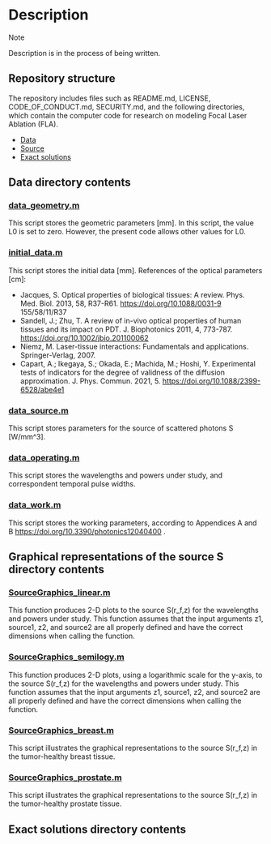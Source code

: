 # Description
> [!NOTE] 
> Description is in the process of being written.

## Repository structure
The repository includes files such as README.md, LICENSE, CODE_OF_CONDUCT.md, SECURITY.md,
and the following directories, which contain the computer code for research on modeling Focal Laser Ablation (FLA). 
* [Data](#data-directory-contents)
* [Source](#graphical-representations-of-the-source-s-directory-contents)
* [Exact solutions](#exact-solutions-directory-contents)

## Data directory contents

### [data_geometry.m](Data/data_geometry.m)
This script stores the geometric parameters [mm].
In this script, the value L0 is set to zero. However, the present code allows other values for L0.

### [initial_data.m](Data/initial_data.m)
This script stores the initial data [mm]. References of the optical parameters [cm]:

- Jacques, S. Optical properties of biological tissues: A review. Phys. Med. Biol. 2013, 58, R37-R61. https://doi.org/10.1088/0031-9 155/58/11/R37
- Sandell, J.; Zhu, T. A review of in-vivo optical properties of human tissues and its impact on PDT. J. Biophotonics 2011, 4, 773-787. https://doi.org/10.1002/jbio.201100062
- Niemz, M. Laser-tissue interactions: Fundamentals and applications. Springer-Verlag, 2007.
- Capart, A.; Ikegaya, S.; Okada, E.; Machida, M.; Hoshi, Y. Experimental tests of indicators for the degree of validness of the diffusion approximation. J. Phys. Commun. 2021, 5. https://doi.org/10.1088/2399-6528/abe4e1

### [data_source.m](Data/data_source.m)
This script stores parameters for the source of scattered photons S [W/mm^3].

### [data_operating.m](Data/data_operating.m)
This script stores the wavelengths and powers under study, and correspondent temporal pulse widths.

### [data_work.m](Data/data_work.m)
This script stores the working parameters, according to Appendices A and B https://doi.org/10.3390/photonics12040400 .

## Graphical representations of the source S directory contents

### [SourceGraphics_linear.m](SourceGraphicalRepresentations/SourceGraphics_linear.m)
This function produces 2-D plots to the source S(r_f,z) for the wavelengths and powers under study. This function assumes that the input arguments z1, source1, z2, and source2 are all properly defined and have the correct dimensions when calling the function.

### [SourceGraphics_semilogy.m](SourceGraphicalRepresentations/SourceGraphics_semilogy.m)
This function produces 2-D plots, using a logarithmic scale for the y-axis, to the source S(r_f,z) for the wavelengths and powers under study. This function assumes that the input arguments z1, source1, z2, and source2 are all properly defined and have the correct dimensions when calling the function.

### [SourceGraphics_breast.m](SourceGraphicalRepresentations/SourceGraphics_breast.m)
This script illustrates the graphical representations to the source S(r_f,z) in the tumor-healthy breast tissue.

### [SourceGraphics_prostate.m](SourceGraphicalRepresentations/SourceGraphics_prostate.m)
This script illustrates the graphical representations to the source S(r_f,z) in the tumor-healthy prostate tissue.

## Exact solutions directory contents
